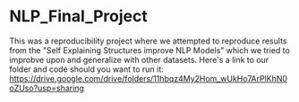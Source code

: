 # NLP_Final_Project
This was a reproducibility project where we attempted to reproduce results from the "Self Explaining Structures improve NLP Models" which we tried to improbve upon and generalize with other datasets.  Here's a link to our folder and code should you want to run it: https://drive.google.com/drive/folders/11hbqz4My2Hom_wUkHo7ArPlKhN0oZUso?usp=sharing
